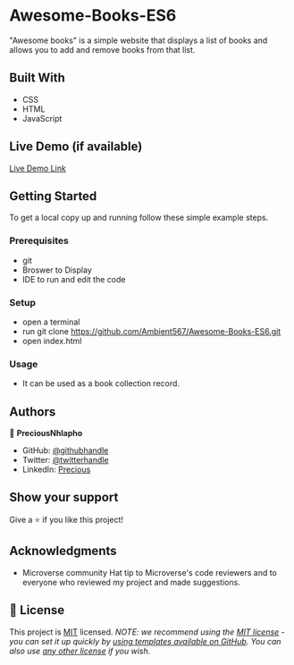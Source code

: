 # Awesome-Books-ES6
"Awesome books" is a simple website that displays a list of books and allows you to add and remove books from that list.
## Built With
- CSS
- HTML
- JavaScript
## Live Demo (if available)
[Live Demo Link](https://livedemo.com)
## Getting Started
To get a local copy up and running follow these simple example steps.
### Prerequisites
- git
- Broswer to Display
- IDE to run and edit the code
### Setup
- open a terminal
- run git clone https://github.com/Ambient567/Awesome-Books-ES6.git
- open index.html
### Usage
- It can be used as a book collection record.
## Authors
👤 **PreciousNhlapho**
- GitHub: [@githubhandle](https://github.com/Ambient567)
- Twitter: [@twitterhandle](https://twitter.com/pnhlapho59@gmail.com)
- LinkedIn: [Precious](https://)
## Show your support
Give a ⭐ if you like this project!
## Acknowledgments
- Microverse community
  Hat tip to Microverse's code reviewers and to everyone who reviewed my project and made suggestions.
## 📝 License
This project is [MIT](./LICENSE) licensed.
_NOTE: we recommend using the [MIT license](https://choosealicense.com/licenses/mit/) - you can set it up quickly by [using templates available on GitHub](https://docs.github.com/en/communities/setting-up-your-project-for-healthy-contributions/adding-a-license-to-a-repository). You can also use [any other license](https://choosealicense.com/licenses/) if you wish._
